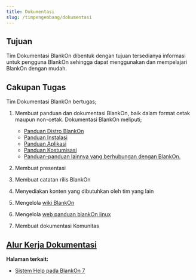 ```yaml
---
title: Dokumentasi
slug: /timpengembang/dokumentasi
---
```


## Tujuan
Tim Dokumentasi BlankOn dibentuk dengan tujuan tersedianya informasi untuk pengguna BlankOn sehingga dapat menggunakan dan mempelajari BlankOn dengan mudah.

## Cakupan Tugas
Tim Dokumentasi BlankOn bertugas;
1. Membuat panduan dan dokumentasi BlankOn, baik dalam format cetak maupun non-cetak. Dokumentasi BlankOn meliputi;
    
    - [Panduan Distro BlankOn](Panduan/PanduanDistribusi)
    - [Panduan Instalasi](Panduan)
    - [Panduan Aplikasi](Panduan/PanduanAplikasi)
    - [Panduan Kostumisasi](Panduan)
    - [Panduan-panduan lainnya yang berhubungan dengan BlankOn.](/Panduan)

2. Membuat presentasi
3. Membuat catatan rilis BlankOn
4. Menyediakan konten yang dibutuhkan oleh tim yang lain
5. Mengelola [wiki BlankOn][wikiblankon]
6. Mengelola [web panduan blankOn linux][webpanduanboi]
7. Membuat dokumentasi Komunitas

  
[Alur Kerja Dokumentasi](/TimPengembang/Dokumentasi/AlurKerjaTimDokumentasi.md)
------------

**Halaman terkait:**
+ [Sistem Help pada BlankOn 7](/TimPengembang/Dokumentsi/Yelp.md)

[webpanduanboi]:(http://panduan.blankonlinux.or.id/)
[wikiblankon]:(https://blankon.github.io/wiki/)
